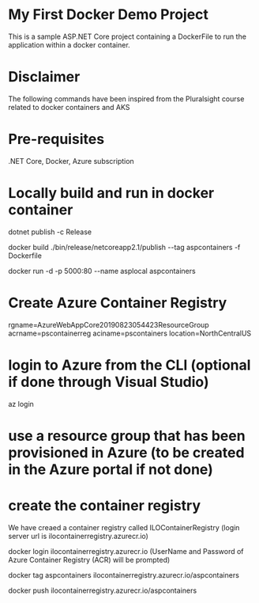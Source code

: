 # My First Docker Demo Project

This is a sample ASP.NET Core project containing a DockerFile to run the application within a docker container.


# Disclaimer

The following commands have been inspired from the Pluralsight course related to docker containers and AKS


# Pre-requisites
.NET Core, Docker, Azure subscription

# Locally build and run in docker container

dotnet publish -c Release 

docker build ./bin/release/netcoreapp2.1/publish --tag aspcontainers -f Dockerfile

docker run -d -p 5000:80 --name asplocal aspcontainers


# Create Azure Container Registry

rgname=AzureWebAppCore20190823054423ResourceGroup
acrname=pscontainerreg
aciname=pscontainers
location=NorthCentralUS

# login to Azure from the CLI (optional if done through Visual Studio)
az login

# use a resource group that has been provisioned in Azure (to be created in the Azure portal if not done)


# create the container registry
We have creaed a container registry called ILOContainerRegistry (login server url is ilocontainerregistry.azurecr.io)

docker login ilocontainerregistry.azurecr.io (UserName and Password of Azure Container Registry (ACR) will be prompted)

docker tag aspcontainers ilocontainerregistry.azurecr.io/aspcontainers

docker push ilocontainerregistry.azurecr.io/aspcontainers


